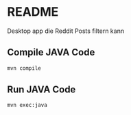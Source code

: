 # README

Desktop app die Reddit Posts filtern kann

## Compile JAVA Code

```bash
mvn compile
```

## Run JAVA Code

```bash
mvn exec:java
```